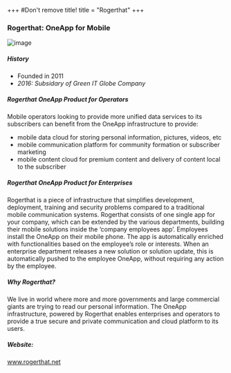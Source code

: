 +++
#Don't remove title!
title = "Rogerthat"
+++
### Rogerthat: OneApp for Mobile

![image](https://www.rogerthat.net/wp-content/uploads/2014/10/320.png)

##### History

- Founded in 2011
- *2016: Subsidary of Green IT Globe Company*

##### Rogerthat OneApp Product for Operators

Mobile operators looking to provide more unified data services to its subscribers can benefit from the OneApp infrastructure to provide:

-   mobile data cloud for storing personal information, pictures, videos, etc
-   mobile communication platform for community formation or subscriber marketing
-   mobile content cloud for premium content and delivery of content local to the subscriber

##### Rogerthat OneApp Product for Enterprises

Rogerthat is a piece of infrastructure that simplifies development, deployment, training and security problems compared to a traditional mobile communication systems. Rogerthat consists of one single app for your company, which can be extended by the various departments, building their mobile solutions inside the ‘company employees app’. Employees install the OneApp on their mobile phone. The app is automatically enriched with functionalities based on the employee’s role or interests. When an enterprise department releases a new solution or solution update, this is automatically pushed to the employee OneApp, without requiring any action by the employee.

##### Why Rogerthat?

We live in world where more and more governments and large commercial giants are trying to read our personal information. The OneApp infrastructure, powered by Rogerthat enables enterprises and operators to provide a true secure and private communication and cloud platform to its users.

##### Website:

<a href="http://www.rogerthat.net" target="_blank">www.rogerthat.net</a>
